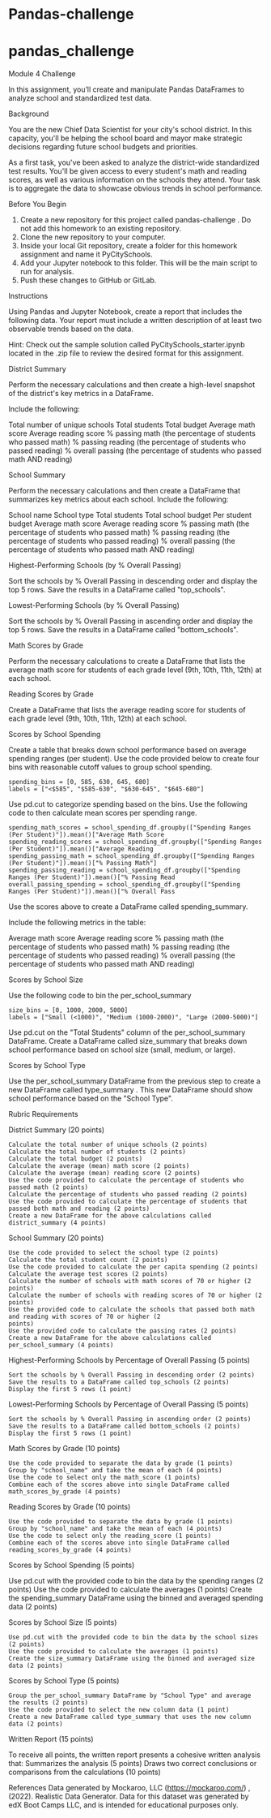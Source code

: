 # Pandas-challenge
# pandas_challenge

Module 4 Challenge


In this assignment, you’ll create and manipulate Pandas DataFrames to analyze school and standardized test data.

Background

You are the new Chief Data Scientist for your city's school district. In this capacity, you'll be helping the school board and mayor make strategic decisions regarding future school budgets and priorities.

As a first task, you've been asked to analyze the district-wide standardized test results. You'll be given access to every student's math and reading scores, as well as various information on the schools they attend. Your task is to aggregate the data to showcase obvious trends in school performance.

Before You Begin

1. Create a new repository for this project called pandas-challenge . Do not add this homework to an existing
repository.
2. Clone the new repository to your computer.
3. Inside your local Git repository, create a folder for this homework assignment and name it PyCitySchools.
4. Add your Jupyter notebook to this folder. This will be the main script to run for analysis.
5. Push these changes to GitHub or GitLab.

Instructions

Using Pandas and Jupyter Notebook, create a report that includes the following data. Your report must include a written
description of at least two observable trends based on the data.

Hint: Check out the sample solution called PyCitySchools_starter.ipynb located in the .zip file to review the desired
format for this assignment.

District Summary

Perform the necessary calculations and then create a high-level snapshot of the district's key metrics in a DataFrame.

Include the following:

Total number of unique schools
Total students
Total budget
Average math score
Average reading score
% passing math (the percentage of students who passed math)
% passing reading (the percentage of students who passed reading)
% overall passing (the percentage of students who passed math AND reading)

School Summary

Perform the necessary calculations and then create a DataFrame that summarizes key metrics about each school.
Include the following:

School name
School type
Total students
Total school budget
Per student budget
Average math score
Average reading score
% passing math (the percentage of students who passed math)
% passing reading (the percentage of students who passed reading)
% overall passing (the percentage of students who passed math AND reading)

Highest-Performing Schools (by % Overall Passing)

Sort the schools by % Overall Passing in descending order and display the top 5 rows.
Save the results in a DataFrame called "top_schools".

Lowest-Performing Schools (by % Overall Passing)

Sort the schools by % Overall Passing in ascending order and display the top 5 rows.
Save the results in a DataFrame called "bottom_schools".

Math Scores by Grade

Perform the necessary calculations to create a DataFrame that lists the average math score for students of each grade
level (9th, 10th, 11th, 12th) at each school.

Reading Scores by Grade

Create a DataFrame that lists the average reading score for students of each grade level (9th, 10th, 11th, 12th) at each
school.

Scores by School Spending

Create a table that breaks down school performance based on average spending ranges (per student).
Use the code provided below to create four bins with reasonable cutoff values to group school spending.

    spending_bins = [0, 585, 630, 645, 680]
    labels = ["<$585", "$585-630", "$630-645", "$645-680"]

Use pd.cut to categorize spending based on the bins.
Use the following code to then calculate mean scores per spending range.

    spending_math_scores = school_spending_df.groupby(["Spending Ranges (Per Student)"]).mean()["Average Math Score
    spending_reading_scores = school_spending_df.groupby(["Spending Ranges (Per Student)"]).mean()["Average Reading
    spending_passing_math = school_spending_df.groupby(["Spending Ranges (Per Student)"]).mean()["% Passing Math"]
    spending_passing_reading = school_spending_df.groupby(["Spending Ranges (Per Student)"]).mean()["% Passing Read
    overall_passing_spending = school_spending_df.groupby(["Spending Ranges (Per Student)"]).mean()["% Overall Pass

Use the scores above to create a DataFrame called spending_summary.

Include the following metrics in the table:

Average math score
Average reading score
% passing math (the percentage of students who passed math)
% passing reading (the percentage of students who passed reading)
% overall passing (the percentage of students who passed math AND reading)

Scores by School Size

Use the following code to bin the per_school_summary 

    size_bins = [0, 1000, 2000, 5000]
    labels = ["Small (<1000)", "Medium (1000-2000)", "Large (2000-5000)"]

Use pd.cut on the "Total Students" column of the per_school_summary DataFrame.
Create a DataFrame called size_summary that breaks down school performance based on school size (small, medium,
or large).

Scores by School Type

Use the per_school_summary DataFrame from the previous step to create a new DataFrame called type_summary .
This new DataFrame should show school performance based on the "School Type".

Rubric Requirements

District Summary (20 points)

    Calculate the total number of unique schools (2 points)
    Calculate the total number of students (2 points)
    Calculate the total budget (2 points)
    Calculate the average (mean) math score (2 points)
    Calculate the average (mean) reading score (2 points)
    Use the code provided to calculate the percentage of students who passed math (2 points)
    Calculate the percentage of students who passed reading (2 points)
    Use the code provided to calculate the percentage of students that passed both math and reading (2 points)
    Create a new DataFrame for the above calculations called district_summary (4 points)

School Summary (20 points)

    Use the code provided to select the school type (2 points)
    Calculate the total student count (2 points)
    Use the code provided to calculate the per capita spending (2 points)
    Calculate the average test scores (2 points)
    Calculate the number of schools with math scores of 70 or higher (2 points)
    Calculate the number of schools with reading scores of 70 or higher (2 points)
    Use the provided code to calculate the schools that passed both math and reading with scores of 70 or higher (2
    points)
    Use the provided code to calculate the passing rates (2 points)
    Create a new DataFrame for the above calculations called per_school_summary (4 points)

Highest-Performing Schools by Percentage of Overall Passing (5 points)

    Sort the schools by % Overall Passing in descending order (2 points)
    Save the results to a DataFrame called top_schools (2 points)
    Display the first 5 rows (1 point)

Lowest-Performing Schools by Percentage of Overall Passing (5 points)

    Sort the schools by % Overall Passing in ascending order (2 points)
    Save the results to a DataFrame called bottom_schools (2 points)
    Display the first 5 rows (1 point)

Math Scores by Grade (10 points)

    Use the code provided to separate the data by grade (1 points)
    Group by "school_name" and take the mean of each (4 points)
    Use the code to select only the math_score (1 points)
    Combine each of the scores above into single DataFrame called math_scores_by_grade (4 points)

Reading Scores by Grade (10 points)

    Use the code provided to separate the data by grade (1 points)
    Group by "school_name" and take the mean of each (4 points)
    Use the code to select only the reading_score (1 points)
    Combine each of the scores above into single DataFrame called reading_scores_by_grade (4 points)

Scores by School Spending (5 points)

Use pd.cut with the provided code to bin the data by the spending ranges (2 points)
Use the code provided to calculate the averages (1 points)
Create the spending_summary DataFrame using the binned and averaged spending data (2 points)

Scores by School Size (5 points)

    Use pd.cut with the provided code to bin the data by the school sizes (2 points)
    Use the code provided to calculate the averages (1 points)
    Create the size_summary DataFrame using the binned and averaged size data (2 points)

Scores by School Type (5 points)

    Group the per_school_summary DataFrame by "School Type" and average the results (2 points)
    Use the code provided to select the new column data (1 point)
    Create a new DataFrame called type_summary that uses the new column data (2 points)

Written Report (15 points)

To receive all points, the written report presents a cohesive written analysis that:
    Summarizes the analysis (5 points)
    Draws two correct conclusions or comparisons from the calculations (10 points)

References
Data generated by Mockaroo, LLC (https://mockaroo.com/) , (2022). Realistic Data Generator. Data for this dataset
was generated by edX Boot Camps LLC, and is intended for educational purposes only.
